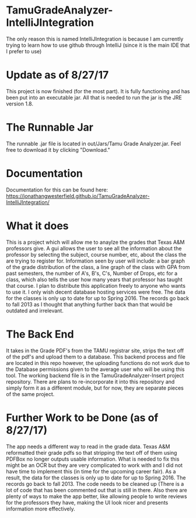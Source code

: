 # TamuGradeAnalyzer-IntelliJIntegration

The only reason this is named IntelliJIntegration is because I am currently trying to learn how to use github through IntelliJ 
(since it is the main IDE that I prefer to use)

# Update as of 8/27/17
This project is now finished (for the most part). It is fully functioning and has been put into an executable jar. All that is needed to
run the jar is the JRE version 1.8.

# The Runnable Jar
The runnable .jar file is located in out/Jars/Tamu Grade Analyzer.jar. Feel free to download it by clicking "Download."

# Documentation

Documentation for this can be found here:
https://jonathangwesterfield.github.io/TamuGradeAnalyzer-IntelliJIntegration/


# What it does

This is a project which will allow me to anaylze the grades that Texas A&M professors give. A gui
allows the user to see all the information about the professor by selecting the subject, course number, etc, about the class the are trying to register for. Information seen by user will include: a bar graph of the
grade distribution  of the class, a line graph of the class with GPA from past
semesters, the number of A's, B's, C's, Number of Drops, etc for a class, which also tells the user how many years that
professor has taught that course. I plan to distribute this application freely to anyone who wants to use it. I only
wish decent database hosting services were free. The data for the classes is only up to date
for up to Spring 2016. The records go back to fall 2013 as I thought that anything further back than that would be outdated and
irrelevant.

# The Back End

It takes in the Grade PDF's from the TAMU registrar site, strips the text off of the pdf's and upload them to a database.
This backend process and file are located in this repo however, the uploading functions do not work due to the Database
permissions given to the average user who will be using this tool. The working backend file is in the TamuGradeAnalyzer-Insert
project repository. There are plans to re-incorporate it into this repository and simply form it as a different module, but for
now, they are separate pieces of the same project.

# Further Work to be Done (as of 8/27/17)

The app needs a different way to read in the grade data. Texas A&M reformatted their grade pdfs so that stripping the text off of them
using PDFBox no longer outputs usable information. What is needed to fix this might be an OCR but they are very complicated to work with
and I did not have time to implement this (in time for the upcoming career fair). As a result, the data for the classes is only up to date
for up to Spring 2016. The records go back to fall 2013. The code needs to be cleaned up (There is a lot of code that has been commented out
that is still in there. Also there are plenty of ways to make the app better, like allowing people
to write reviews for the professors they have, making the UI look nicer and presents information more effectively.
